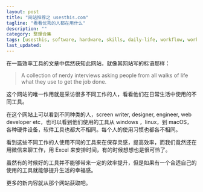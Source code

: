 ```yaml
---
layout: post
title: "网站推荐之 usesthis.com"
tagline: "看看优秀的人都在用什么"
description: ""
category: 整理合集
tags: [usesthis, software, hardware, skills, daily-life, workflow, work, ]
last_updated:
---
```


在一篇效率工具的文章中偶然获知此网站，就像其网站写的标语那样：

> A collection of nerdy interviews asking people from all walks of life what they use to get the job done.

这个网站的唯一作用就是采访很多不同工作的人，看看他们在日常生活中使用的不同工具。

在这个网站上可以看到不同种类的人，screen writer, designer, engineer, web developer etc，也可以看到他们使用的工具从 windows ，linux，到 macOS，各种硬件设备，软件工具也都大不相同。每个人的使用习惯也都各不相同。

看到这些不同工作的人使用不同的工具来在保存灵感，提高效率，而我们竟然还在用微信来聊工作，用 Excel 来安排时间，有的时候想想也是很可怜了。

虽然有的时候好的工具并不能够带来一定的效率提升，但是如果有一个合适自己的使用的工具就能够提升生活的幸福感。

更多的新内容就从那个网站获取吧。

